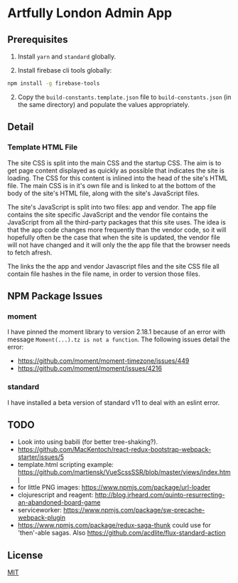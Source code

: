 # Artfully London Admin App

## Prerequisites

1. Install `yarn` and `standard` globally.

1. Install firebase cli tools globally:

```bash
npm install -g firebase-tools
```

2. Copy the `build-constants.template.json` file to `build-constants.json`
(in the same directory) and populate the values appropriately.

## Detail

### Template HTML File

The site CSS is split into the main CSS and the startup CSS. The aim is to
get page content displayed as quickly as possible that indicates the site
is loading. The CSS for this content is inlined into the head of the 
site's HTML file. The main CSS is in it's own file and is linked to at the 
bottom of the body of the site's HTML file, along with the site's JavaScript
files.

The site's JavaScript is split into two files: app and vendor. The app file
contains the site specific JavaScript and the vendor file contains the
JavaScript from all the third-party packages that this site uses. The idea
is that the app code changes more frequently than the vendor code, so it will
hopefully often be the case that when the site is updated, the vendor file
will not have changed and it will only the the app file that the browser
needs to fetch afresh.

The links the the app and vendor Javascript files and the site CSS file all
contain file hashes in the file name, in order to version those files.

## NPM Package Issues

### moment

I have pinned the moment library to version 2.18.1 because of an error
with message ```Moment(...).tz is not a function```. The following issues
detail the error:

- https://github.com/moment/moment-timezone/issues/449
- https://github.com/moment/moment/issues/4216

### standard

I have installed a beta version of standard v11 to deal with an eslint error.

## TODO

- Look into using babili (for better tree-shaking?).
- https://github.com/MacKentoch/react-redux-bootstrap-webpack-starter/issues/5
- template.html scripting example: https://github.com/martiensk/VueScssSSR/blob/master/views/index.html
- for little PNG images: https://www.npmjs.com/package/url-loader
- clojurescript and reagent: http://blog.jrheard.com/quinto-resurrecting-an-abandoned-board-game
- serviceworker: https://www.npmjs.com/package/sw-precache-webpack-plugin
- https://www.npmjs.com/package/redux-saga-thunk could use for 'then'-able sagas.
  Also https://github.com/acdlite/flux-standard-action

## License

[MIT](LICENSE)
